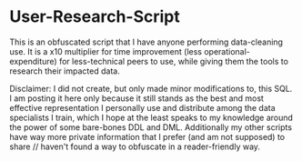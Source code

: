 # User-Research-Script

This is an obfuscated script that I have anyone performing data-cleaning use. It is a x10 multiplier for time improvement (less operational-expenditure) for less-technical peers to use, while giving them the tools to research their impacted data. 

Disclaimer: I did not create, but only made minor modifications to, this SQL. I am posting it here only because it still stands as the best and most effective representation I personally use and distribute among the data specialists I train, which I hope at the least speaks to my knowledge around the power of some bare-bones DDL and DML. Additionally my other scripts have way more private information that I prefer (and am not supposed) to share // haven't found a way to obfuscate in a reader-friendly way.
